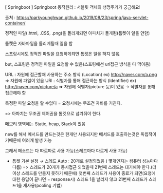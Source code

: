 [ Springboot ] Springboot 동작원리 : 서블릿 객체의 생명주기가 궁금해요!

출처 : https://parkyounghwan.github.io/2019/08/23/spring/java-servlet-container/

 

 

 정적인 파일(.html, .CSS, .png)을 돌리게되면 아파치가 돌게됨(톰켓이 일을 안함)

톰켓은 자바파일을 돌리게될때 일을 함

스프링시에도 정적인 파일을 요청하게되면 톰켓은 일을 하지 않음. 

but, 스프링은 정적인 파일을 요청할 수 없음(스프링에선 url접근 방식을 다 막아둠)

URL : 자원에 접근할때 사용하는 주소 방식 (Location) 
ex) http://naver.com/a.png => 자원에 파일이 있음
   URI : 식별자를 통해 접근하는 방식 (Identifier)
ex) http://naver.com/picture/a => 자원에 식별자(picture 등)이 있음
→ 식별자를 통해 접근해야 함

 특정한 파일 요청을 할 수없다 = 요청시에는 무조건 자바를 거친다.

=> 아파치는 무조권 제어권을 톰켓으로 넘겨줘야 한다.

 

메모리 영역에는 Static, heap, Stack이 있음

new를 해서 메서드를 만드는것은 한개만 사용되지만 메서드를 호출하는것은 독립적이기때문에 여러개 발생 가능


그래서 메소드는 다 따로따로 사용 가능(스레드마다 다르게 사용 가능)


* 톰켓 기본 설정
→ 스레드 Auto : 20개로 설정되었음 ( 몇개인지는 컴퓨터 성능마다 다름)
=> 스레드가 20개가 동시접근 되었을때 21번째 스레드는 대기해야 한다.(더이상 스레드를 만들지 못하기 때문에)
첫번째 스레드가 사용이 종료가 되면(요청에 대한 응답이 끝나면 = response시) 스레드 1을 날리지 않고 21번째 스레드가 스레드1을 재사용(pooling 기법)
